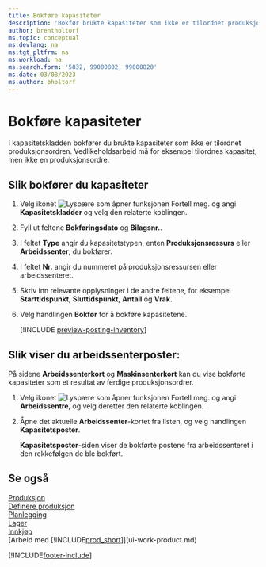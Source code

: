 ```yaml
---
title: Bokføre kapasiteter
description: 'Bokfør brukte kapasiteter som ikke er tilordnet produksjonsordren, i kapasitetskladden, og vis bokførte kapasiteter på siden for kapasitetsposter.'
author: brentholtorf
ms.topic: conceptual
ms.devlang: na
ms.tgt_pltfrm: na
ms.workload: na
ms.search.form: '5832, 99000802, 99000820'
ms.date: 03/08/2023
ms.author: bholtorf
---
```

# <a name="post-capacities"></a>Bokføre kapasiteter

I kapasitetskladden bokfører du brukte kapasiteter som ikke er tilordnet produksjonsordren. Vedlikeholdsarbeid må for eksempel tilordnes kapasitet, men ikke en produksjonsordre.  

## <a name="to-post-capacities"></a>Slik bokfører du kapasiteter

1. Velg ikonet ![Lyspære som åpner funksjonen Fortell meg.](media/ui-search/search_small.png "Fortell hva du vil gjøre") og angi **Kapasitetskladder** og velg den relaterte koblingen.  
2. Fyll ut feltene **Bokføringsdato** og **Bilagsnr.**.  
3. I feltet **Type** angir du kapasitetstypen, enten **Produksjonsressurs** eller **Arbeidssenter**, du bokfører.  
4. I feltet **Nr.** angir du nummeret på produksjonsressursen eller arbeidssenteret.  
5. Skriv inn relevante opplysninger i de andre feltene, for eksempel **Starttidspunkt**, **Sluttidspunkt**, **Antall** og **Vrak**.  
6. Velg handlingen **Bokfør** for å bokføre kapasitetene.  

    [!INCLUDE [preview-posting-inventory](includes/preview-posting-inventory.md)]

## <a name="to-view-work-center-ledger-entries"></a>Slik viser du arbeidssenterposter:

På sidene **Arbeidssenterkort** og **Maskinsenterkort** kan du vise bokførte kapasiteter som et resultat av ferdige produksjonsordrer.    
1. Velg ikonet ![Lyspære som åpner funksjonen Fortell meg.](media/ui-search/search_small.png "Fortell hva du vil gjøre") og angi **Arbeidssentre**, og velg deretter den relaterte koblingen.  
2. Åpne det aktuelle **Arbeidssenter**-kortet fra listen, og velg handlingen **Kapasitetsposter**.  

    **Kapasitetsposter**-siden viser de bokførte postene fra arbeidssenteret i den rekkefølgen de ble bokført.   

## <a name="see-also"></a>Se også

[Produksjon](production-manage-manufacturing.md)  
[Definere produksjon](production-configure-production-processes.md)  
[Planlegging](production-planning.md)  
[Lager](inventory-manage-inventory.md)  
[Innkjøp](purchasing-manage-purchasing.md)  
[Arbeid med [!INCLUDE[prod_short](includes/prod_short.md)]](ui-work-product.md)


[!INCLUDE[footer-include](includes/footer-banner.md)]
